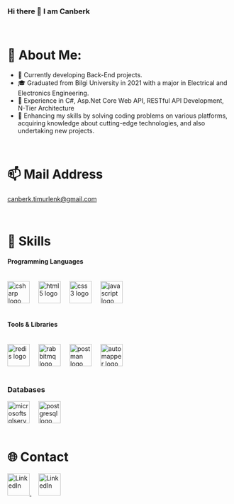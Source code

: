 ### Hi there 👋 I am Canberk

<br>

# 💫 About Me:

* 🔭 Currently developing Back-End projects.
* :mortar_board: Graduated from Bilgi University in 2021 with a major in Electrical and Electronics Engineering.
* 🌟 Experience in C#, Asp.Net Core Web API, RESTful API Development, N-Tier Architecture
* :dart: Enhancing my skills by solving coding problems on various platforms, acquiring knowledge about cutting-edge technologies, and also undertaking new projects.

<br>

# 📫 Mail Address
canberk.timurlenk@gmail.com

<br>

# 🚀 Skills
#### Programming Languages

<br>

<div align="left">
  <img src="https://cdn.jsdelivr.net/gh/devicons/devicon/icons/csharp/csharp-original.svg" width="50" height="50" alt="csharp logo"  />
  <img width="12" />
  <img src="https://cdn.jsdelivr.net/gh/devicons/devicon/icons/html5/html5-original.svg" width="50" height="50" alt="html5 logo"  />
  <img width="12" />
  <img src="https://cdn.jsdelivr.net/gh/devicons/devicon/icons/css3/css3-original.svg" width="50" height="50" alt="css3 logo"  />
  <img width="12" />
  <img src="https://cdn.jsdelivr.net/gh/devicons/devicon/icons/javascript/javascript-original.svg" width="50" height="50" alt="javascript logo"  />
</div>

<br>

#### Tools & Libraries

<br>

<div align="left">
  <img src="https://cdn.jsdelivr.net/gh/devicons/devicon/icons/redis/redis-original.svg" width="50" height="50" alt="redis logo"  />
  <img width="12" />
  <img src="https://cdn.simpleicons.org/rabbitmq/FF6600" width="50" height="50" alt="rabbitmq logo"  />
  <img width="12" />
  <img src="https://skillicons.dev/icons?i=postman" width="50" height="50" alt="postman logo"  />
  <img width="12" />
  <img src="https://avatars.githubusercontent.com/u/890883?s=280&v=4" width="50" height="50" alt="automapper logo"  />
</div>

<br>

### Databases

<div align="left">
  <img src="https://cdn.simpleicons.org/microsoftsqlserver/CC2927" height="50" alt="microsoftsqlserver logo"  />
  <img width="12" />
  <img src="https://cdn.jsdelivr.net/gh/devicons/devicon/icons/postgresql/postgresql-original.svg" height="50" alt="postgresql logo"  />
</div>

<br>

# 🌐 Contact

<div>
  <a href="https://www.linkedin.com/in/canberk-timurlenk/">
    <img src="https://skillicons.dev/icons?i=linkedin&perline=1" alt="LinkedIn" width="50" height="50" />
  </a>
  <img width="12" />
  <a href="mailto:canberk.timurlenk@gmail.com">
    <img src="https://winaero.com/blog/wp-content/uploads/2019/02/Windows-10-Mail-icon.png" alt="LinkedIn" width="50" height="50" />
  </a>
</div>










